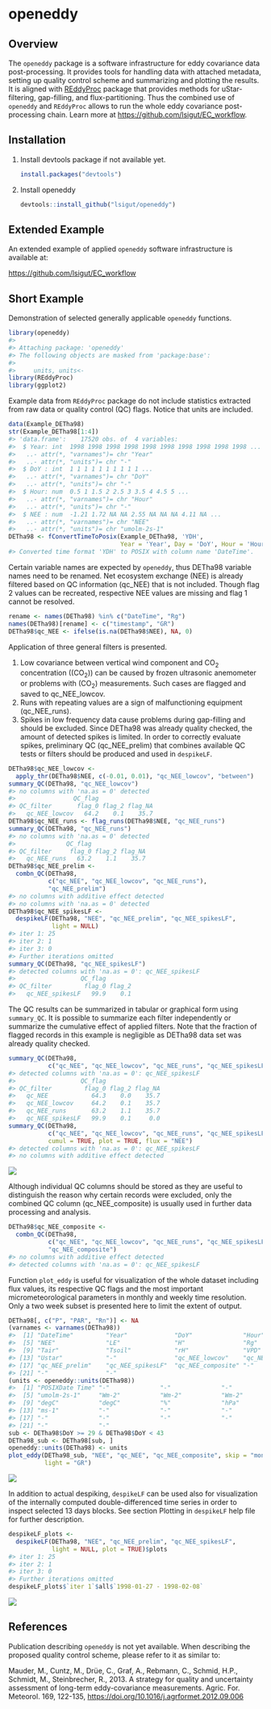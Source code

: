 <!-- README.md is generated from README.Rmd. Please edit that file -->

# openeddy

## Overview

The `openeddy` package is a software infrastructure for eddy covariance
data post-processing. It provides tools for handling data with attached
metadata, setting up quality control scheme and summarizing and plotting
the results. It is aligned with
[REddyProc](https://github.com/bgctw/REddyProc) package that provides
methods for uStar-filtering, gap-filling, and flux-partitioning. Thus
the combined use of `openeddy` and `REddyProc` allows to run the whole
eddy covariance post-processing chain. Learn more at
<https://github.com/lsigut/EC_workflow>.

## Installation

1.  Install devtools package if not available yet.

    ``` r
    install.packages("devtools")
    ```

2.  Install openeddy

    ``` r
    devtools::install_github("lsigut/openeddy")
    ```

## Extended Example

An extended example of applied `openeddy` software infrastructure is
available at:

<https://github.com/lsigut/EC_workflow>

## Short Example

Demonstration of selected generally applicable `openeddy` functions.

``` r
library(openeddy)
#> 
#> Attaching package: 'openeddy'
#> The following objects are masked from 'package:base':
#> 
#>     units, units<-
library(REddyProc)
library(ggplot2)
```

Example data from `REddyProc` package do not include statistics
extracted from raw data or quality control (QC) flags. Notice that units
are included.

``` r
data(Example_DETha98)
str(Example_DETha98[1:4])
#> 'data.frame':    17520 obs. of  4 variables:
#>  $ Year: int  1998 1998 1998 1998 1998 1998 1998 1998 1998 1998 ...
#>   ..- attr(*, "varnames")= chr "Year"
#>   ..- attr(*, "units")= chr "-"
#>  $ DoY : int  1 1 1 1 1 1 1 1 1 1 ...
#>   ..- attr(*, "varnames")= chr "DoY"
#>   ..- attr(*, "units")= chr "-"
#>  $ Hour: num  0.5 1 1.5 2 2.5 3 3.5 4 4.5 5 ...
#>   ..- attr(*, "varnames")= chr "Hour"
#>   ..- attr(*, "units")= chr "-"
#>  $ NEE : num  -1.21 1.72 NA NA 2.55 NA NA NA 4.11 NA ...
#>   ..- attr(*, "varnames")= chr "NEE"
#>   ..- attr(*, "units")= chr "umolm-2s-1"
DETha98 <- fConvertTimeToPosix(Example_DETha98, 'YDH', 
                               Year = 'Year', Day = 'DoY', Hour = 'Hour')
#> Converted time format 'YDH' to POSIX with column name 'DateTime'.
```

Certain variable names are expected by `openeddy`, thus DETha98 variable
names need to be renamed. Net ecosystem exchange (NEE) is already
filtered based on QC information (qc_NEE) that is not included. Though
flag 2 values can be recreated, respective NEE values are missing and
flag 1 cannot be resolved.

``` r
rename <- names(DETha98) %in% c("DateTime", "Rg")
names(DETha98)[rename] <- c("timestamp", "GR")
DETha98$qc_NEE <- ifelse(is.na(DETha98$NEE), NA, 0)
```

Application of three general filters is presented.

1.  Low covariance between vertical wind component and CO<sub>2</sub>
    concentration ((CO<sub>2</sub>)) can be caused by frozen ultrasonic
    anemometer or problems with (CO<sub>2</sub>) measurements. Such
    cases are flagged and saved to qc_NEE_lowcov.
2.  Runs with repeating values are a sign of malfunctioning equipment
    (qc_NEE_runs).
3.  Spikes in low frequency data cause problems during gap-filling and
    should be excluded. Since DETha98 was already quality checked, the
    amount of detected spikes is limited. In order to correctly evaluate
    spikes, preliminary QC (qc_NEE_prelim) that combines available QC
    tests or filters should be produced and used in `despikeLF`.

``` r
DETha98$qc_NEE_lowcov <- 
  apply_thr(DETha98$NEE, c(-0.01, 0.01), "qc_NEE_lowcov", "between")
summary_QC(DETha98, "qc_NEE_lowcov")
#> no columns with 'na.as = 0' detected
#>                QC_flag
#> QC_filter       flag_0 flag_2 flag_NA
#>   qc_NEE_lowcov   64.2    0.1    35.7
DETha98$qc_NEE_runs <- flag_runs(DETha98$NEE, "qc_NEE_runs")
summary_QC(DETha98, "qc_NEE_runs")
#> no columns with 'na.as = 0' detected
#>              QC_flag
#> QC_filter     flag_0 flag_2 flag_NA
#>   qc_NEE_runs   63.2    1.1    35.7
DETha98$qc_NEE_prelim <- 
  combn_QC(DETha98, 
           c("qc_NEE", "qc_NEE_lowcov", "qc_NEE_runs"), 
           "qc_NEE_prelim")
#> no columns with additive effect detected
#> no columns with 'na.as = 0' detected
DETha98$qc_NEE_spikesLF <- 
  despikeLF(DETha98, "NEE", "qc_NEE_prelim", "qc_NEE_spikesLF", 
            light = NULL)
#> iter 1: 25
#> iter 2: 1
#> iter 3: 0
#> Further iterations omitted
summary_QC(DETha98, "qc_NEE_spikesLF")
#> detected columns with 'na.as = 0': qc_NEE_spikesLF
#>                  QC_flag
#> QC_filter         flag_0 flag_2
#>   qc_NEE_spikesLF   99.9    0.1
```

The QC results can be summarized in tabular or graphical form using
`summary_QC`. It is possible to summarize each filter independently or
summarize the cumulative effect of applied filters. Note that the
fraction of flagged records in this example is negligible as DETha98
data set was already quality checked.

``` r
summary_QC(DETha98, 
           c("qc_NEE", "qc_NEE_lowcov", "qc_NEE_runs", "qc_NEE_spikesLF"))
#> detected columns with 'na.as = 0': qc_NEE_spikesLF
#>                  QC_flag
#> QC_filter         flag_0 flag_2 flag_NA
#>   qc_NEE            64.3    0.0    35.7
#>   qc_NEE_lowcov     64.2    0.1    35.7
#>   qc_NEE_runs       63.2    1.1    35.7
#>   qc_NEE_spikesLF   99.9    0.1     0.0
summary_QC(DETha98, 
           c("qc_NEE", "qc_NEE_lowcov", "qc_NEE_runs", "qc_NEE_spikesLF"),
           cumul = TRUE, plot = TRUE, flux = "NEE")
#> detected columns with 'na.as = 0': qc_NEE_spikesLF
#> no columns with additive effect detected
```

![](README-unnamed-chunk-6-1.png)

Although individual QC columns should be stored as they are useful to
distinguish the reason why certain records were excluded, only the
combined QC column (qc_NEE_composite) is usually used in further data
processing and analysis.

``` r
DETha98$qc_NEE_composite <- 
  combn_QC(DETha98, 
           c("qc_NEE", "qc_NEE_lowcov", "qc_NEE_runs", "qc_NEE_spikesLF"), 
           "qc_NEE_composite")
#> no columns with additive effect detected
#> detected columns with 'na.as = 0': qc_NEE_spikesLF
```

Function `plot_eddy` is useful for visualization of the whole dataset
including flux values, its respective QC flags and the most important
micrometeorological parameters in monthly and weekly time resolution.
Only a two week subset is presented here to limit the extent of output.

``` r
DETha98[, c("P", "PAR", "Rn")] <- NA
(varnames <- varnames(DETha98))
#>  [1] "DateTime"         "Year"             "DoY"              "Hour"            
#>  [5] "NEE"              "LE"               "H"                "Rg"              
#>  [9] "Tair"             "Tsoil"            "rH"               "VPD"             
#> [13] "Ustar"            "-"                "qc_NEE_lowcov"    "qc_NEE_runs"     
#> [17] "qc_NEE_prelim"    "qc_NEE_spikesLF"  "qc_NEE_composite" "-"               
#> [21] "-"                "-"
(units <- openeddy::units(DETha98))
#>  [1] "POSIXDate Time" "-"              "-"              "-"             
#>  [5] "umolm-2s-1"     "Wm-2"           "Wm-2"           "Wm-2"          
#>  [9] "degC"           "degC"           "%"              "hPa"           
#> [13] "ms-1"           "-"              "-"              "-"             
#> [17] "-"              "-"              "-"              "-"             
#> [21] "-"              "-"
sub <- DETha98$DoY >= 29 & DETha98$DoY < 43
DETha98_sub <- DETha98[sub, ]
openeddy::units(DETha98) <- units
plot_eddy(DETha98_sub, "NEE", "qc_NEE", "qc_NEE_composite", skip = "monthly",
          light = "GR")
```

![](README-unnamed-chunk-8-1.png)

In addition to actual despiking, `despikeLF` can be used also for
visualization of the internally computed double-differenced time series
in order to inspect selected 13 days blocks. See section Plotting in
`despikeLF` help file for further description.

``` r
despikeLF_plots <- 
  despikeLF(DETha98, "NEE", "qc_NEE_prelim", "qc_NEE_spikesLF", 
            light = NULL, plot = TRUE)$plots
#> iter 1: 25
#> iter 2: 1
#> iter 3: 0
#> Further iterations omitted
despikeLF_plots$`iter 1`$all$`1998-01-27 - 1998-02-08`
```

![](README-unnamed-chunk-9-1.png)

## References

Publication describing `openeddy` is not yet available. When describing
the proposed quality control scheme, please refer to it as similar to:

Mauder, M., Cuntz, M., Drüe, C., Graf, A., Rebmann, C., Schmid, H.P.,
Schmidt, M., Steinbrecher, R., 2013. A strategy for quality and
uncertainty assessment of long-term eddy-covariance measurements. Agric.
For. Meteorol. 169, 122-135,
<https://doi.org/10.1016/j.agrformet.2012.09.006>
